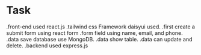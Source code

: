 # Task
.front-end used react.js
.tailwind css Framework  daisyui used.
.first create a submit form using react form
.form field using name, email, and phone.
.data save database use MongoDB.
.data show table.
.data can update and delete.
.backend used express.js

